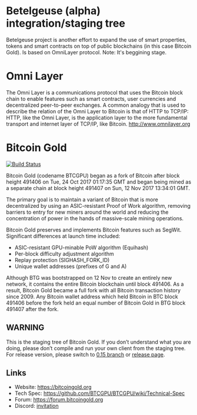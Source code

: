 
# Betelgeuse (alpha) integration/staging tree	

Betelgeuse project is another effort to expand the use of smart properties, tokens and smart contracts on top of public blockchains (in this  case Bitcoin Gold). Is based on OmniLayer protocol. Note: It's beggining stage.	
 
 
# Omni Layer	
 
 The Omni Layer is a communications protocol that uses the Bitcoin block chain to enable features such as smart contracts, user currencies and decentralized peer-to-peer exchanges. A common analogy that is used to describe the relation of the Omni Layer to Bitcoin is that of HTTP to TCP/IP: HTTP, like the Omni Layer, is the application layer to the more fundamental transport and internet layer of TCP/IP, like Bitcoin. http://www.omnilayer.org


# Bitcoin Gold

[![Build Status](https://travis-ci.org/BTCGPU/BTCGPU.svg?branch=master)](https://travis-ci.org/BTCGPU/BTCGPU)

Bitcoin Gold (codename BTCGPU) began as a fork of Bitcoin after block height 491406 on Tue, 24 Oct 2017 01:17:35 GMT and began being mined as a separate chain at block height 491407 on Sun, 12 Nov 2017 13:34:01 GMT.

The primary goal is to maintain a variant of Bitcoin that is more decentralized by using an ASIC-resistant Proof of Work algorithm, removing barriers to entry for new miners around the world and reducing the concentration of power in the hands of massive-scale mining operations.

Bitcoin Gold preserves and implements Bitcoin features such as SegWit. Significant differences at launch time included:

- ASIC-resistant GPU-minable PoW algorithm (Equihash)
- Per-block difficulty adjustment algorithm
- Replay protection (SIGHASH_FORK_ID)
- Unique wallet addresses (prefixes of G and A)

Although BTG was bootstrapped on 12 Nov to create an entirely new network, it contains the entire Bitcoin blockchain until block 491406. As a result, Bitcoin Gold became a full fork with all Bitcoin transaction history since 2009. Any Bitcoin wallet address which held Bitcoin in BTC block 491406 before the fork held an equal number of Bitcoin Gold in BTG block 491407 after the fork.

## WARNING

This is the staging tree of Bitcoin Gold. If you don’t understand what you are doing, please don’t compile and run your own client from the staging tree. For release version, please switch to [0.15 branch](https://github.com/BTCGPU/BTCGPU/tree/0.15) or [release page](https://github.com/BTCGPU/BTCGPU/releases).

## Links

* Website: https://bitcoingold.org
* Tech Spec: https://github.com/BTCGPU/BTCGPU/wiki/Technical-Spec
* Forum: https://forum.bitcoingold.org
* Discord: [invitation](https://discord.gg/HmVUU6S)
